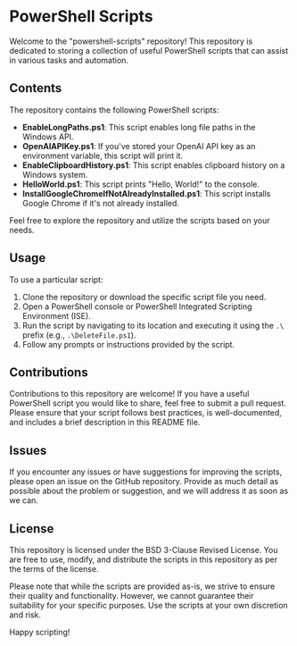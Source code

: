 # PowerShell Scripts

Welcome to the "powershell-scripts" repository! This repository is dedicated to storing a collection of useful PowerShell scripts that can assist in various tasks and automation.

## Contents

The repository contains the following PowerShell scripts:

- **EnableLongPaths.ps1**: This script enables long file paths in the Windows API.
- **OpenAIAPIKey.ps1**: If you've stored your OpenAI API key as an environment variable, this script will print it.
- **EnableClipboardHistory.ps1**: This script enables clipboard history on a Windows system.
- **HelloWorld.ps1**: This script prints "Hello, World!" to the console.
- **InstallGoogleChromeIfNotAlreadyInstalled.ps1**: This script installs Google Chrome if it's not already installed.

Feel free to explore the repository and utilize the scripts based on your needs.

## Usage

To use a particular script:

1. Clone the repository or download the specific script file you need.
2. Open a PowerShell console or PowerShell Integrated Scripting Environment (ISE).
3. Run the script by navigating to its location and executing it using the `.\` prefix (e.g., `.\DeleteFile.ps1`).
4. Follow any prompts or instructions provided by the script.

## Contributions

Contributions to this repository are welcome! If you have a useful PowerShell script you would like to share, feel free to submit a pull request. Please ensure that your script follows best practices, is well-documented, and includes a brief description in this README file.

## Issues

If you encounter any issues or have suggestions for improving the scripts, please open an issue on the GitHub repository. Provide as much detail as possible about the problem or suggestion, and we will address it as soon as we can.

## License

This repository is licensed under the BSD 3-Clause Revised License. You are free to use, modify, and distribute the scripts in this repository as per the terms of the license.

Please note that while the scripts are provided as-is, we strive to ensure their quality and functionality. However, we cannot guarantee their suitability for your specific purposes. Use the scripts at your own discretion and risk.

Happy scripting!
